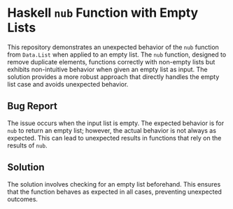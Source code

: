 # Haskell `nub` Function with Empty Lists

This repository demonstrates an unexpected behavior of the `nub` function from `Data.List` when applied to an empty list. The `nub` function, designed to remove duplicate elements, functions correctly with non-empty lists but exhibits non-intuitive behavior when given an empty list as input. The solution provides a more robust approach that directly handles the empty list case and avoids unexpected behavior.

## Bug Report
The issue occurs when the input list is empty. The expected behavior is for `nub` to return an empty list; however, the actual behavior is not always as expected. This can lead to unexpected results in functions that rely on the results of `nub`.

## Solution
The solution involves checking for an empty list beforehand. This ensures that the function behaves as expected in all cases, preventing unexpected outcomes.